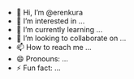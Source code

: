 - 👋 Hi, I’m @erenkura
- 👀 I’m interested in ...
- 🌱 I’m currently learning ...
- 💞️ I’m looking to collaborate on ...
- 📫 How to reach me ...
- 😄 Pronouns: ...
- ⚡ Fun fact: ...

<!---
erenkura/erenkura is a ✨ special ✨ repository because its `README.md` (this file) appears on your GitHub profile.
You can click the Preview link to take a look at your changes.
--->
